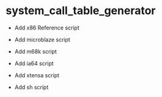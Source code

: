 # system_call_table_generator

- Add x86 Reference script

- Add microblaze script

- Add m68k script

- Add ia64 script

- Add xtensa script

- Add sh script